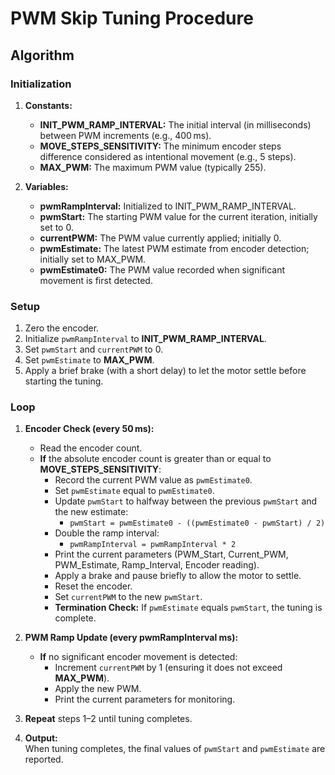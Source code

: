 # PWM Skip Tuning Procedure

## Algorithm

### Initialization

1. **Constants:**

   - **INIT_PWM_RAMP_INTERVAL:** The initial interval (in milliseconds) between PWM increments (e.g., 400 ms).
   - **MOVE_STEPS_SENSITIVITY:** The minimum encoder steps difference considered as intentional movement (e.g., 5 steps).
   - **MAX_PWM:** The maximum PWM value (typically 255).

2. **Variables:**
   - **pwmRampInterval:** Initialized to INIT_PWM_RAMP_INTERVAL.
   - **pwmStart:** The starting PWM value for the current iteration, initially set to 0.
   - **currentPWM:** The PWM value currently applied; initially 0.
   - **pwmEstimate:** The latest PWM estimate from encoder detection; initially set to MAX_PWM.
   - **pwmEstimate0:** The PWM value recorded when significant movement is first detected.

### Setup

1. Zero the encoder.
2. Initialize `pwmRampInterval` to **INIT_PWM_RAMP_INTERVAL**.
3. Set `pwmStart` and `currentPWM` to 0.
4. Set `pwmEstimate` to **MAX_PWM**.
5. Apply a brief brake (with a short delay) to let the motor settle before starting the tuning.

### Loop

1. **Encoder Check (every 50 ms):**
   - Read the encoder count.
   - **If** the absolute encoder count is greater than or equal to **MOVE_STEPS_SENSITIVITY**:
     - Record the current PWM value as `pwmEstimate0`.
     - Set `pwmEstimate` equal to `pwmEstimate0`.
     - Update `pwmStart` to halfway between the previous `pwmStart` and the new estimate:
       - `pwmStart = pwmEstimate0 - ((pwmEstimate0 - pwmStart) / 2)`
     - Double the ramp interval:
       - `pwmRampInterval = pwmRampInterval * 2`
     - Print the current parameters (PWM_Start, Current_PWM, PWM_Estimate, Ramp_Interval, Encoder reading).
     - Apply a brake and pause briefly to allow the motor to settle.
     - Reset the encoder.
     - Set `currentPWM` to the new `pwmStart`.
     - **Termination Check:** If `pwmEstimate` equals `pwmStart`, the tuning is complete.
2. **PWM Ramp Update (every pwmRampInterval ms):**

   - **If** no significant encoder movement is detected:
     - Increment `currentPWM` by 1 (ensuring it does not exceed **MAX_PWM**).
     - Apply the new PWM.
     - Print the current parameters for monitoring.

3. **Repeat** steps 1–2 until tuning completes.

4. **Output:**  
   When tuning completes, the final values of `pwmStart` and `pwmEstimate` are reported.
